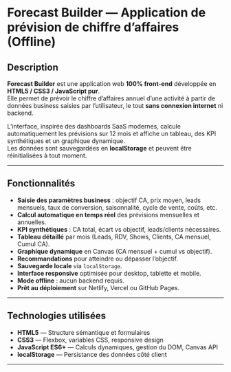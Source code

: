 # Forecast Builder — Application de prévision de chiffre d’affaires (Offline)

## Description

**Forecast Builder** est une application web **100% front-end** développée en **HTML5 / CSS3 / JavaScript pur**.  
Elle permet de prévoir le chiffre d’affaires annuel d’une activité à partir de données business saisies par l’utilisateur, le tout **sans connexion internet** ni backend.

L’interface, inspirée des dashboards SaaS modernes, calcule automatiquement les prévisions sur 12 mois et affiche un tableau, des KPI synthétiques et un graphique dynamique.  
Les données sont sauvegardées en **localStorage** et peuvent être réinitialisées à tout moment.

---

## Fonctionnalités

- **Saisie des paramètres business** : objectif CA, prix moyen, leads mensuels, taux de conversion, saisonnalité, cycle de vente, coûts, etc.
- **Calcul automatique en temps réel** des prévisions mensuelles et annuelles.
- **KPI synthétiques** : CA total, écart vs objectif, leads/clients nécessaires.
- **Tableau détaillé** par mois (Leads, RDV, Shows, Clients, CA mensuel, Cumul CA).
- **Graphique dynamique** en Canvas (CA mensuel + cumul vs objectif).
- **Recommandations** pour atteindre ou dépasser l’objectif.
- **Sauvegarde locale** via `localStorage`.
- **Interface responsive** optimisée pour desktop, tablette et mobile.
- **Mode offline** : aucun backend requis.
- **Prêt au déploiement** sur Netlify, Vercel ou GitHub Pages.

---

## Technologies utilisées

- **HTML5** — Structure sémantique et formulaires
- **CSS3** — Flexbox, variables CSS, responsive design
- **JavaScript ES6+** — Calculs dynamiques, gestion du DOM, Canvas API
- **localStorage** — Persistance des données côté client

---
